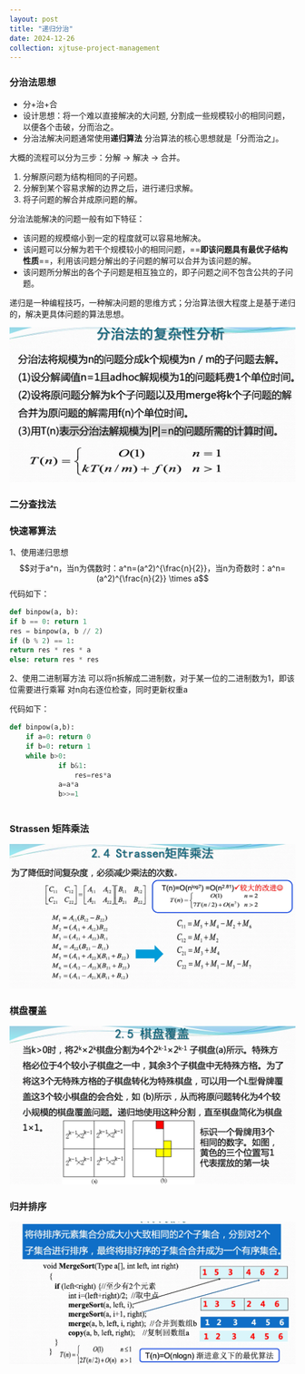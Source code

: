 ```yaml
---
layout: post
title: "递归分治"
date: 2024-12-26
collection: xjtuse-project-management
---
```


### 分治法思想

- 分+治+合
- 设计思想：将一个难以直接解决的大问题, 分割成一些规模较小的相同问题，以便各个击破，分而治之。
- 分治法解决问题通常使用**递归算法**
分治算法的核心思想就是「分而治之」。

大概的流程可以分为三步：分解 -> 解决 -> 合并。

1. 分解原问题为结构相同的子问题。
2. 分解到某个容易求解的边界之后，进行递归求解。
3. 将子问题的解合并成原问题的解。

分治法能解决的问题一般有如下特征：

- 该问题的规模缩小到一定的程度就可以容易地解决。
- 该问题可以分解为若干个规模较小的相同问题，==**即该问题具有最优子结构性质**==，利用该问题分解出的子问题的解可以合并为该问题的解。
- 该问题所分解出的各个子问题是相互独立的，即子问题之间不包含公共的子问题。



递归是一种编程技巧，一种解决问题的思维方式；分治算法很大程度上是基于递归的，解决更具体问题的算法思想。


![](/assets/xjtuse-algorithm/23bda12ce267a111455eb03070b3b675.webp)



### 二分查找法




### 快速幂算法

1、使用递归思想
$$对于a^n，当n为偶数时：a^n=(a^2)^{\frac{n}{2}}，当n为奇数时：a^n=(a^2)^{\frac{n}{2}} \times a$$
代码如下：
```python
def binpow(a, b):
if b == 0: return 1
res = binpow(a, b // 2)
if (b % 2) == 1:
return res * res * a
else: return res * res
```


2、使用二进制幂方法
可以将n拆解成二进制数，对于某一位的二进制数为1，即该位需要进行乘幂
对n向右逐位检查，同时更新权重a


代码如下：
```python
def binpow(a,b):
	if a=0: return 0
	if b=0: return 1
	while b>0:
			if b&1:
				res=res*a
			a=a*a
			b>>=1
	
```


### Strassen 矩阵乘法
![](/assets/xjtuse-algorithm/65d46fcba5cc6eae2bd5c182165a7585.webp)


### 棋盘覆盖

![](/assets/xjtuse-algorithm/aca7e05e42b0f60d02e7d2283cbbf684.webp)


### 归并排序

![](/assets/xjtuse-algorithm/d1892fb5a9d68461f60ed28d4ff0a14a.webp)

